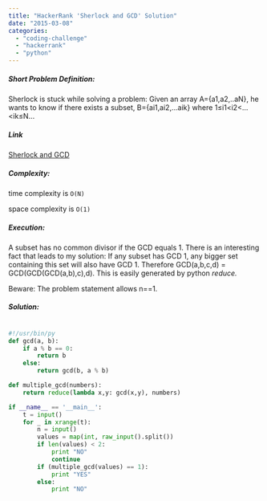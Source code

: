 ```yaml
---
title: "HackerRank 'Sherlock and GCD' Solution"
date: "2015-03-08"
categories: 
  - "coding-challenge"
  - "hackerrank"
  - "python"
---
```


##### Short Problem Definition:

Sherlock is stuck while solving a problem: Given an array A={a1,a2,..aN}, he wants to know if there exists a subset, B={ai1,ai2,...aik} where 1≤i1<i2<...<ik≤N...

##### Link

[Sherlock and GCD](https://www.hackerrank.com/challenges/sherlock-and-gcd)

##### Complexity:

time complexity is `O(N)`

space complexity is `O(1)`

##### Execution:

A subset has no common divisor if the GCD equals 1. There is an interesting fact that leads to my solution: If any subset has GCD 1, any bigger set containing this set will also have GCD 1. Therefore GCD(a,b,c,d) = GCD(GCD(GCD(a,b),c),d). This is easily generated by python _reduce._

Beware: The problem statement allows n==1.

##### Solution:

```python

#!/usr/bin/py
def gcd(a, b):
    if a % b == 0:
        return b
    else:
        return gcd(b, a % b)

def multiple_gcd(numbers):
    return reduce(lambda x,y: gcd(x,y), numbers)

if __name__ == '__main__':
    t = input()
    for _ in xrange(t):
        n = input()
        values = map(int, raw_input().split())
        if len(values) < 2:
            print "NO"
            continue
        if (multiple_gcd(values) == 1):
            print "YES"
        else:
            print "NO"
```
